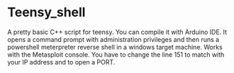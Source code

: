 # Teensy_shell
A pretty basic C++ script for teensy. You can compile it with Arduino IDE.
It opens a command prompt with administration privileges and then runs a powershell meterpreter reverse shell in a windows target machine. Works with the Metasploit console.
You have to change the line 151 to match with your IP address and to open a PORT.
